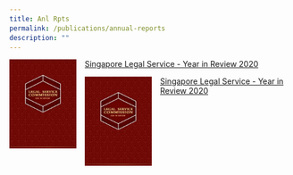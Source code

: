 ```yaml
---
title: Anl Rpts
permalink: /publications/annual-reports
description: ""
---
```

<img src="/images/SLS%20-%20Year%20in%20Review%202020.png" 		 
style="
width:120px; 
height:160px;
float:left;
margin-right:15px"/> [Singapore Legal Service - Year in Review 2020](/files/singapore-legal-service---2020-in-review.pdf)





<img src="/images/SLS%20-%20Year%20in%20Review%202020.png" 		 style="width:120px; 
height:160px;
float:left;
margin-right:15px"/> [Singapore Legal Service - Year in Review 2020](/files/singapore-legal-service---2020-in-review.pdf)


